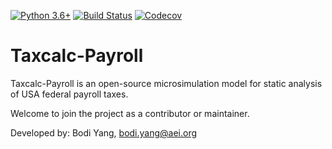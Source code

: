 [![Python 3.6+](https://img.shields.io/badge/python-3.6%2B-blue.svg)](https://www.python.org/downloads/release/python-360/)
[![Build Status](https://travis-ci.org/PSLmodels/Tax-Calculator.svg?branch=master)](https://travis-ci.org/PSLmodels/Tax-Calculator)
[![Codecov](https://codecov.io/gh/bodiyang/Taxcalc-Payroll/branch/master/graph/badge.svg)](https://codecov.io/gh/bodiyang/Taxcalc-Payroll)

Taxcalc-Payroll
==============

Taxcalc-Payroll is an open-source microsimulation model for static
analysis of USA federal payroll taxes.

Welcome to join the project as a contributor or maintainer.

Developed by: Bodi Yang, bodi.yang@aei.org
